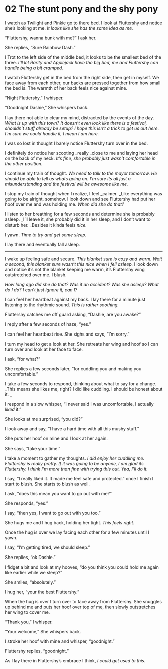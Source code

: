# 02 The stunt pony and the shy pony

I watch as Twilight and Pinkie go to there bed. I look at Fluttershy and notice she’s looking at me. _It looks like she has the same idea as me._

“Fluttershy, wanna bunk with me?” I ask her.

She replies, “Sure Rainbow Dash.”

I Trot to the left side of the middle bed, it looks to be the smallest bed of the three. _I’ll let Rarity and Applejack have the big bed, me and Fluttershy can handle being a bit cramped._

I watch Fluttershy get in the bed from the right side, then get in myself. We face away from each other, our backs are pressed together from how small the bed is. The warmth of her back feels nice against mine.

“Night Fluttershy,” I whisper.

“Goodnight Dashie,” She whispers back.

I lay there not able to clear my mind, distracted by the events of the day. _What is up with this town? It doesn’t even look like there is a festival, shouldn’t stuff already be setup? I hope this isn’t a trick to get us out here. I’m sure we could handle it, I mean I am here._

I was so lost in thought I barely notice Fluttershy turn over in the bed.

I definitely do notice her scooting _really _close to me and laying her head on the back of my neck. _It’s fine, she probably just wasn’t comfortable in the other position._

I continue my train of thought. _We need to talk to the mayor tomorrow. He should be able to tell us whats going on. I’m sure its all just a misunderstanding and the festival will be awesome like me._

I stop my train of thought when I realize, I feel _calmer. _Like everything was going to be alright, somehow. I look down and see Fluttershy had put her hoof over me and was holding me. _When did she do that?_

I listen to her breathing for a few seconds and determine she is probably asleep. _I’ll leave it, she probably did it in her sleep, and I don’t want to disturb her. _Besides it kinda feels _nice._

I yawn. _Time to try and get some sleep._

I lay there and eventually fall asleep.

***

I wake up feeling safe and secure. _This blanket sure is cozy and warm. Wait a second, this blanket sure wasn’t this nice when I fell asleep._ I look down and notice it’s not the blanket keeping me warm, it’s Fluttershy wing outstretched over me. I blush.

_How long ago did she do that? Was it an accident? Was she asleep? What do I do? I can’t just ignore it, can I?_

I can feel her heartbeat against my back. I lay there for a minute just listening to the rhythmic sound. _This is rather soothing._

Fluttershy catches me off guard asking, “Dashie, are you awake?”

I reply after a few seconds of haze, “yes.”

I can feel her heartbeat rise. She sighs and says, “I’m sorry.”

I turn my head to get a look at her. She retreats her wing and hoof so I can turn over and look at her face to face.

I ask, “for what?”

She replies a few seconds later, “for cuddling you and making you uncomfortable.”

I take a few seconds to respond, thinking about what to say for a change. _This means she likes me, right? I did like cuddling. I should be honest about it. _

I respond in a slow whisper, “I never said I was uncomfortable, I actually _liked_ it.”

She looks at me surprised, “you did?”

I look away and say, “I have a hard time with all this mushy stuff.”

She puts her hoof on mine and I look at her again.

She says, “take your time.”

I take a moment to gather my thoughts. _I did enjoy her cuddling me. Fluttershy is really pretty. If it was going to be anyone, I am glad its Fluttershy. I think I’m more than fine with trying this out. Yea, I’ll do it._

I say, “I really liked it. It made me feel safe and protected.” once I finish I start to blush. She starts to blush as well.

I ask, “does this mean you want to go out with me?”

She responds, “yes.”

I say, “then yes, I want to go out with you too.”

She hugs me and I hug back, holding her tight. _This feels right._

Once the hug is over we lay facing each other for a few minutes until I yawn.

I say, “I’m getting tired, we should sleep.”

She replies, “ok Dashie.”

I fidget a bit and look at my hooves, “do you think you could hold me again like earlier while we sleep?”

She smiles, “absolutely.”

I hug her, “your the best Fluttershy.”

When the hug is over I turn over to face away from Fluttershy. She snuggles up behind me and puts her hoof over top of me, then slowly outstretches her wing to cover me.

“Thank you,” I whisper.

“Your welcome,” She whispers back.

I stroke her hoof with mine and whisper, “goodnight.”

Fluttershy replies, “goodnight.”

As I lay there in Fluttershy’s embrace I think, _I could get used to this._
